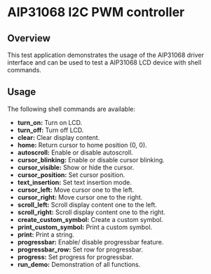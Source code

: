 # AIP31068 I2C PWM controller

## Overview

This test application demonstrates the usage of the AIP31068 driver interface
and can be used to test a AIP31068 LCD device with shell commands.

## Usage

The following shell commands are available:
* **turn_on:** Turn on LCD.
* **turn_off:** Turn off LCD.
* **clear:** Clear display content.
* **home:** Return cursor to home position (0, 0).
* **autoscroll:** Enable or disable autoscroll.
* **cursor_blinking:** Enable or disable cursor blinking.
* **cursor_visible:** Show or hide the cursor.
* **cursor_position:** Set cursor position.
* **text_insertion:** Set text insertion mode.
* **cursor_left:** Move cursor one to the left.
* **cursor_right:** Move cursor one to the right.
* **scroll_left:** Scroll display content one to the left.
* **scroll_right:** Scroll display content one to the right.
* **create_custom_symbol:** Create a custom symbol.
* **print_custom_symbol:** Print a custom symbol.
* **print:** Print a string.
* **progressbar:** Enable/ disable progressbar feature.
* **progressbar_row:** Set row for progressbar.
* **progress:** Set progress for progressbar.
* **run_demo:** Demonstration of all functions.
